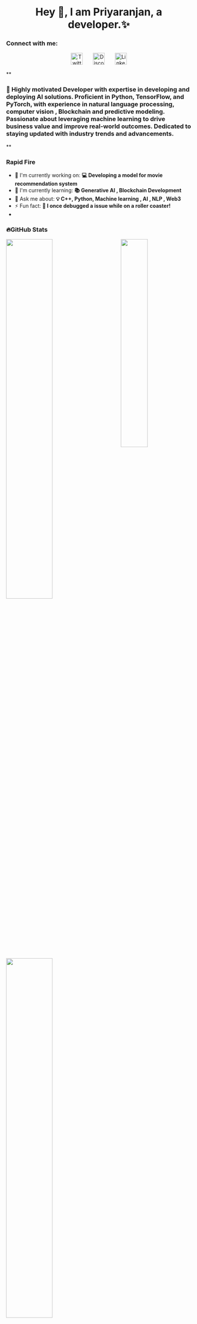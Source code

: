

<div id="toc">
  <ul align="center" style="list-style: none">
    <summary>
      <h1>
        Hey 👋, I am Priyaranjan, a developer.✨
      </h1>
    </summary>
  </ul>
</div>

**<h3 align="left">Connect with me:</h3>** 
<p align="center">
  &#8287;&#8287;&#8287;&#8287;&#8287;
  <a href="https://x.com/xdRonnie_paul"><img width="32px" alt="Twitter/X" title="Twitter/X" src="https://i.pinimg.com/564x/a3/92/59/a3925952fa117602db14aadf218594ac.jpg"/></a>
  &#8287;&#8287;&#8287;&#8287;&#8287;
  <a href="https://discordapp.com/users/bruce.2169"><img width="32px" alt="Discord" title="Discord" src="https://i.pinimg.com/736x/ee/f4/c8/eef4c8ffb90b74df817b058b2c1e7749.jpg"></a>
  &#8287;&#8287;&#8287;&#8287;&#8287;
   <a href="https://www.linkedin.com/in/priyaranjan-paul/"><img width="32px" alt="Linkedin" title="Linkedin" src="https://i.pinimg.com/564x/2c/5c/51/2c5c51d0291b22c10650a5f200d2cfb3.jpg"></a>
  &#8287;&#8287;&#8287;&#8287;&#8287;
</p>

 **<h3 align="left">🚀 Highly motivated Developer with expertise in developing and deploying AI solutions. Proficient in Python, TensorFlow, and PyTorch, with experience in natural language processing, computer vision , Blockchain and predictive modeling.
Passionate about leveraging machine learning to drive business value and improve real-world outcomes. Dedicated to staying updated with industry trends and advancements.
</h3>**

**<h3 align="left">Rapid Fire</h3>**

- 💼 I'm currently working on: **💻 Developing a model for movie recommendation system**
- 🌱 I'm currently learning: **📚 Generative AI , Blockchain Development**
- 💬 Ask me about: **💡 C++, Python, Machine learning , AI , NLP , Web3**
- ⚡ Fun fact: **🎢 I once debugged a issue while on a roller coaster!**
- 

 **<h3 align="left">🔥GitHub Stats</h3>**

<img align="right" width="38%" src="https://i.pinimg.com/564x/ea/b1/4b/eab14bc8f56036fb265dd30668a832b6.jpg"/>

  <a href="https://github.com/PriyaranjanPaul11"><img width="50%" src="https://github-readme-stats.vercel.app/api?username=KAMAL-02&cache_seconds=1800&theme=radical&title_color=ff3068?"></a>
  <a href="https://github.com/PriyaranjanPaul11"><img width="50%" src="http://github-readme-streak-stats.herokuapp.com/?user=KAMAL-02&cache_seconds=1800&theme=radical&date_format=M%20j%5B%2C%20Y%5D&ring=ff3068&fire=ff3068&sideNums=ff3068"></a>
  <a href="https://github.com/PriyaranjanPaul11"><img width="50%" src="https://github-readme-stats.vercel.app/api/top-langs?username=KAMAL-02&cache_seconds=1800&show_icons=true&locale=en&layout=compact&theme=radical&title_color=ff3068?"></a>

  <p align="left">
  <a href="https://github.com/PriyaranjanPaul11?tab=repositories&sort="><img alt="All Repositories" title="All Repositories" src="https://custom-icon-badges.herokuapp.com/badge/-All%20Repos-2962FF?style=for-the-badge&logoColor=white&logo=repo"/></a>
</p>

## 🌟Skills

[![My Skills](https://skillicons.dev/icons?i=ts,js,html,css,tailwindcss,bootstrap,python,cpp,c,react,express,streamlit,rust,solidity,fastapi,django,mysql,postgresql,mongodb,docker,git,github,)](https://skillicons.dev)


